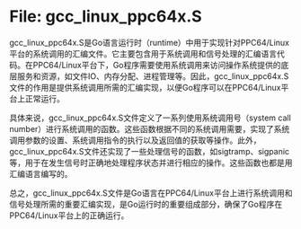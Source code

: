 # File: gcc_linux_ppc64x.S

gcc_linux_ppc64x.S是Go语言运行时（runtime）中用于实现针对PPC64/Linux平台的系统调用的汇编文件。它主要包含用于系统调用和信号处理的汇编语言代码。在PPC64/Linux平台下，Go程序需要使用系统调用来访问操作系统提供的底层服务和资源，如文件IO、内存分配、进程管理等。因此，gcc_linux_ppc64x.S文件的作用是提供系统调用所需的汇编实现，以便Go程序可以在PPC64/Linux平台上正常运行。

具体来说，gcc_linux_ppc64x.S文件定义了一系列使用系统调用号（system call number）进行系统调用的函数。这些函数根据不同的系统调用需要，实现了系统调用参数的设置、系统调用指令的执行以及返回值的获取等操作。此外，gcc_linux_ppc64x.S文件还实现了一些处理信号的函数，如sigtramp、sigpanic等，用于在发生信号时正确地处理程序状态并进行相应的操作。这些函数也都是用汇编语言编写的。

总之，gcc_linux_ppc64x.S文件是Go语言在PPC64/Linux平台上进行系统调用和信号处理所需的重要汇编实现，是Go运行时的重要组成部分，确保了Go程序在PPC64/Linux平台上的正确运行。


